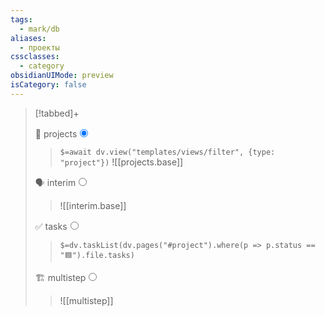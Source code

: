 ```yaml
---
tags:
  - mark/db
aliases:
  - проекты
cssclasses:
  - category
obsidianUIMode: preview
isCategory: false
---
```


> [!tabbed]+
>
> <label>🏢 projects<input type="radio" name="test" checked/></label>
>
> > `$=await dv.view("templates/views/filter", {type: "project"})`
> > ![[projects.base]]
> 
> <label>🗣️ interim<input type="radio" name="test" /></label>
> 
> > ![[interim.base]]
>
> <label>✅ tasks<input type="radio" name="test" /></label>
> 
> > `$=dv.taskList(dv.pages("#project").where(p => p.status == "🟦").file.tasks)`
>
> <label>🏗 multistep<input type="radio" name="test" /></label>
>
> > ![[multistep]]
